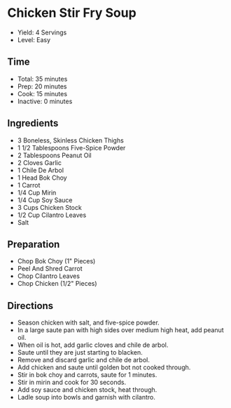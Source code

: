 # Chicken Stir Fry Soup

* Yield: 4 Servings
* Level: Easy

## Time

* Total: 35 minutes
* Prep: 20 minutes
* Cook: 15 minutes
* Inactive: 0 minutes

## Ingredients

* 3 Boneless, Skinless Chicken Thighs
* 1 1/2 Tablespoons Five-Spice Powder
* 2 Tablespoons Peanut Oil
* 2 Cloves Garlic
* 1 Chile De Arbol
* 1 Head Bok Choy
* 1 Carrot
* 1/4 Cup Mirin
* 1/4 Cup Soy Sauce
* 3 Cups Chicken Stock
* 1/2 Cup Cilantro Leaves
* Salt

## Preparation

* Chop Bok Choy (1" Pieces)
* Peel And Shred Carrot
* Chop Cilantro Leaves
* Chop Chicken (1/2" Pieces)

## Directions

* Season chicken with salt, and five-spice powder.
* In a large saute pan with high sides over medium high heat, add peanut oil.
* When oil is hot, add garlic cloves and chile de arbol.
* Saute until they are just starting to blacken.
* Remove and discard garlic and chile de arbol.
* Add chicken and saute until golden bot not cooked through.
* Stir in bok choy and carrots, saute for 1 minutes.
* Stir in mirin and cook for 30 seconds.
* Add soy sauce and chicken stock, heat through.
* Ladle soup into bowls and garnish with cilantro.
